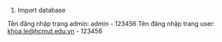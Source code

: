 1. Import database

Tên đăng nhập trang admin: admin - 123456
Tên đăng nhập trang user: khoa.le@hcmut.edu.vn - 123456
